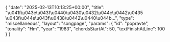 {
    "date": "2025-02-13T10:13:25+00:00",
    "title": "\u041f\u043e\u043f\u0440\u0430\u0432\u044c\u0442\u0435 \u043f\u044e\u043f\u0438\u0442\u0440\u044b...",
    "type": "miscellaneous",
    "layout": "songpage",
    "params": {
        "id": "popravte",
        "tonality": "Hm",
        "year": "1983",
        "chordsStartAt": 50,
        "textFinishAtLine": 100
    }
}